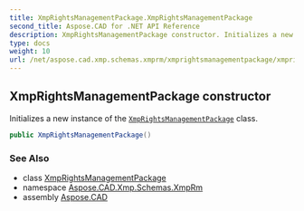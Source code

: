 ```yaml
---
title: XmpRightsManagementPackage.XmpRightsManagementPackage
second_title: Aspose.CAD for .NET API Reference
description: XmpRightsManagementPackage constructor. Initializes a new instance of the XmpRightsManagementPackage class
type: docs
weight: 10
url: /net/aspose.cad.xmp.schemas.xmprm/xmprightsmanagementpackage/xmprightsmanagementpackage/
---
```

## XmpRightsManagementPackage constructor

Initializes a new instance of the [`XmpRightsManagementPackage`](../) class.

```csharp
public XmpRightsManagementPackage()
```

### See Also

* class [XmpRightsManagementPackage](../)
* namespace [Aspose.CAD.Xmp.Schemas.XmpRm](../../../aspose.cad.xmp.schemas.xmprm/)
* assembly [Aspose.CAD](../../../)


